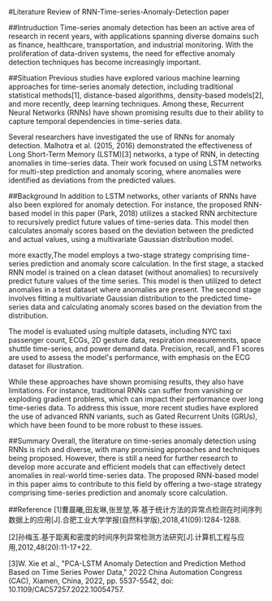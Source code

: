 #Literature Review of RNN-Time-series-Anomaly-Detection paper

##Intruduction
Time-series anomaly detection has been an active area of research in recent years, with applications spanning diverse domains such as finance, healthcare, transportation, and industrial monitoring. With the proliferation of data-driven systems, the need for effective anomaly detection techniques has become increasingly important.


##Situation
Previous studies have explored various machine learning approaches for time-series anomaly detection, including traditional statistical methods[1], distance-based algorithms, density-based models[2], and more recently, deep learning techniques. Among these, Recurrent Neural Networks (RNNs) have shown promising results due to their ability to capture temporal dependencies in time-series data.

Several researchers have investigated the use of RNNs for anomaly detection. Malhotra et al. (2015, 2016) demonstrated the effectiveness of Long Short-Term Memory (LSTM)[3] networks, a type of RNN, in detecting anomalies in time-series data. Their work focused on using LSTM networks for multi-step prediction and anomaly scoring, where anomalies were identified as deviations from the predicted values.

##Background
In addition to LSTM networks, other variants of RNNs have also been explored for anomaly detection. For instance, the proposed RNN-based model in this paper (Park, 2018) utilizes a stacked RNN architecture to recursively predict future values of time-series data. This model then calculates anomaly scores based on the deviation between the predicted and actual values, using a multivariate Gaussian distribution model.

more exactly,The model employs a two-stage strategy comprising time-series prediction and anomaly score calculation. In the first stage, a stacked RNN model is trained on a clean dataset (without anomalies) to recursively predict future values of the time series. This model is then utilized to detect anomalies in a test dataset where anomalies are present. The second stage involves fitting a multivariate Gaussian distribution to the predicted time-series data and calculating anomaly scores based on the deviation from the distribution.


The model is evaluated using multiple datasets, including NYC taxi passenger count, ECGs, 2D gesture data, respiration measurements, space shuttle time-series, and power demand data. Precision, recall, and F1 scores are used to assess the model's performance, with emphasis on the ECG dataset for illustration. 

While these approaches have shown promising results, they also have limitations. For instance, traditional RNNs can suffer from vanishing or exploding gradient problems, which can impact their performance over long time-series data. To address this issue, more recent studies have explored the use of advanced RNN variants, such as Gated Recurrent Units (GRUs), which have been found to be more robust to these issues.

##Summary
Overall, the literature on time-series anomaly detection using RNNs is rich and diverse, with many promising approaches and techniques being proposed. However, there is still a need for further research to develop more accurate and efficient models that can effectively detect anomalies in real-world time-series data. The proposed RNN-based model in this paper aims to contribute to this field by offering a two-stage strategy comprising time-series prediction and anomaly score calculation.

##Reference
[1]曹晨曦,田友琳,张昱堃,等.基于统计方法的异常点检测在时间序列数据上的应用[J].合肥工业大学学报(自然科学版),2018,41(09):1284-1288.

[2]孙梅玉.基于距离和密度的时间序列异常检测方法研究[J].计算机工程与应用,2012,48(20):11-17+22.

[3]W. Xie et al., "PCA-LSTM Anomaly Detection and Prediction Method Based on Time Series Power Data," 2022 China Automation Congress (CAC), Xiamen, China, 2022, pp. 5537-5542, doi: 10.1109/CAC57257.2022.10054757.